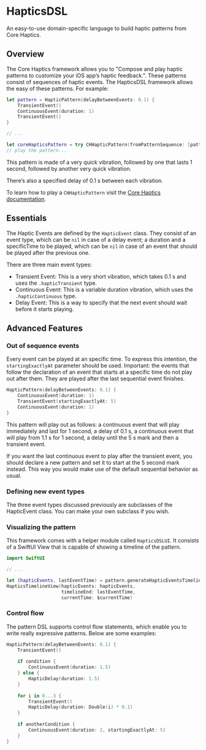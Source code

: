 # HapticsDSL

An easy-to-use domain-specific language to build haptic patterns from Core Haptics.

## Overview

The Core Haptics framework allows you to "Compose and play haptic patterns to customize your iOS app’s haptic feedback.". These patterns consist of sequences of haptic events. The HapticsDSL framework allows the easy of these patterns. For example:
```swift
let pattern = HapticPattern(delayBetweenEvents: 0.1) {
    TransientEvent()
    ContinuousEvent(duration: 1)
    TransientEvent()
}

// ...

let coreHapticsPattern = try CHHapticPattern(fromPatternSequence: [pattern])
// play the pattern...
```

This pattern is made of a very quick vibration, followed by one that lasts 1 second, followed by another very quick vibration.

There’s also a specified delay of 0.1 s between each vibration. 

To learn how to play a `CHHapticPattern` visit the [Core Haptics documentation](https://developer.apple.com/documentation/corehaptics).

## Essentials

The Haptic Events are defined by the `HapticEvent` class. They consist of an event type, which can be `nil` in case of a delay event; a duration and a specificTime to be played, which can be `nil` in case of an event that should be played after the previous one.

There are three main event types:
- Transient Event: This is a very short vibration, which takes 0.1 s and uses the `.hapticTransient` type.
- Continuous Event: This is a variable duration vibration, which uses the `.hapticContinuous` type.
- Delay Event: This is a way to specify that the next event should wait before it starts playing.

## Advanced Features

### Out of sequence events

Every event can be played at an specific time. To express this intention, the `startingExactlyAt` parameter should be used.
Important: the events that follow the declaration of an event that starts at a specific time do not play out after them. They are played after the last sequential event finishes.

```swift
HapticPattern(delayBetweenEvents: 0.1) {
    ContinuousEvent(duration: 1)
    TransientEvent(startingExactlyAt: 5)
    ContinuousEvent(duration: 1)
}
```

This pattern will play out as follows: a continuous event that will play immediately and last for 1 second, a delay of 0.1 s, a continuous event that will play from 1.1 s for 1 second, a delay until the 5 s mark and then a transient event.

If you want the last continuous event to play after the transient event, you should declare a new pattern and set it to start at the 5 second mark instead. This way you would make use of the default sequential behavior as usual. 

### Defining new event types

The three event types discussed previously are subclasses of the HapticEvent class. You can make your own subclass if you wish.

### Visualizing the pattern

This framework comes with a helper module called `HapticsDSLUI`. It consists of a SwiftUI View that is capable of showing a timeline of the pattern.

```swift
import SwiftUI

// ...

let (hapticEvents, lastEventTime) = pattern.generateHapticEventsTimeline(startingAt: 0)
HapticsTimelineView(hapticEvents: hapticEvents,
                    timelineEnd: lastEventTime,
                    currentTime: $currentTime)
```

### Control flow

The pattern DSL supports control flow statements, which enable you to write really expressive patterns. Below are some examples:

```swift
HapticPattern(delayBetweenEvents: 0.1) {
    TransientEvent()
    
    if condition {
        ContinuousEvent(duration: 1.5)
    } else {
        HapticDelay(duration: 1.5)
    }
    
    for i in 0...3 {
        TransientEvent()
        HapticDelay(duration: Double(i) * 0.1)
    }
    
    if anotherCondition {
        ContinuousEvent(duration: 2, startingExactlyAt: 5)
    }
}
```
